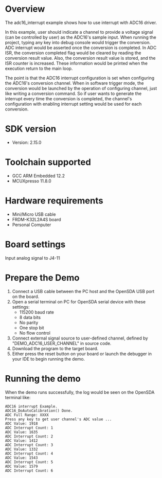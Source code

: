 Overview
========

The adc16_interrupt example shows how to use interrupt with ADC16 driver.

In this example, user should indicate a channel to provide a voltage signal (can be controlled by user) as the ADC16's
sample input. When running the project, typing any key into debug console would trigger the conversion. ADC interrupt 
would be asserted once the conversion is completed. In ADC ISR, the conversion completed flag would be cleared by 
reading the conversion result value. Also, the conversion result value is stored, and the ISR counter is increased. 
These information would be printed when the execution return to the main loop.

The point is that the ADC16 interrupt configuration is set when configuring the ADC16's conversion channel. When in 
software trigger mode, the conversion would be launched by the operation of configuring channel, just like writing a
conversion command. So if user wants to generate the interrupt every time the conversion is completed, the channel's 
configuration with enabling interrupt setting would be used for each conversion.

SDK version
===========
- Version: 2.15.0

Toolchain supported
===================
- GCC ARM Embedded  12.2
- MCUXpresso  11.8.0

Hardware requirements
=====================
- Mini/Micro USB cable
- FRDM-K32L2A4S board
- Personal Computer

Board settings
==============
Input analog signal to J4-11

Prepare the Demo
================
1.  Connect a USB cable between the PC host and the OpenSDA USB port on the board.
2.  Open a serial terminal on PC for OpenSDA serial device with these settings:
    - 115200 baud rate
    - 8 data bits
    - No parity
    - One stop bit
    - No flow control
3.  Connect external signal source to user-defined channel, defined by "DEMO_ADC16_USER_CHANNEL" in source code.
4.  Download the program to the target board.
5.  Either press the reset button on your board or launch the debugger in your IDE to begin running the demo.

Running the demo
================
When the demo runs successfully, the log would be seen on the OpenSDA terminal like:

~~~~~~~~~~~~~~~~~~~~~~~
ADC16 interrupt Example.
ADC16_DoAutoCalibration() Done.
ADC Full Range: XXXX
Press any key to get user channel's ADC value ...
ADC Value: 1918
ADC Interrupt Count: 1
ADC Value: 1635
ADC Interrupt Count: 2
ADC Value: 1412
ADC Interrupt Count: 3
ADC Value: 1332
ADC Interrupt Count: 4
ADC Value: 1543
ADC Interrupt Count: 5
ADC Value: 1579
ADC Interrupt Count: 6
~~~~~~~~~~~~~~~~~~~~~~~

